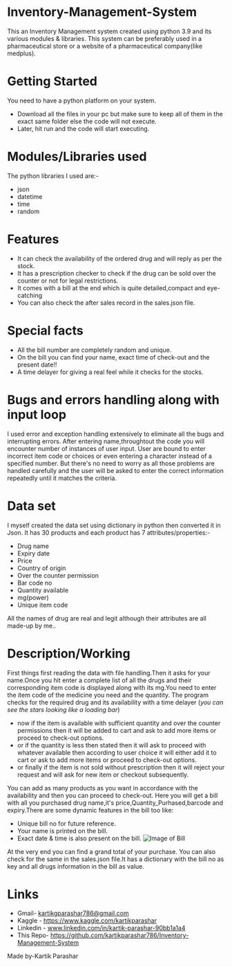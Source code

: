 # Inventory-Management-System
This an Inventory Management system  created using python 3.9 and its various modules & libraries.
This system can be preferably used in a pharmaceutical store or a website of a pharmaceutical company(like medplus).
# Getting Started
You need to have a python platform on your system.
* Download all the files in your pc but make sure to keep all of them in the exact same folder else the code will not execute.
* Later, hit run and the code will start executing.
# Modules/Libraries used
The python libraries I used are:-
* json
* datetime
* time
* random
# Features
* It can check the availability of the ordered drug and will reply as per the stock.
* It has a prescription checker to check if the drug can be sold over the counter or not for legal restrictions.
* It comes with a bill at the end which is quite detailed,compact and eye-catching
* You can also check the after sales record in the sales.json file.
# Special facts
* All the bill number are completely random and unique.
* On the bill you can find your name, exact time of check-out and the present date!!
* A time delayer for giving a real feel while it checks for the stocks.
# Bugs and errors handling along with input loop
I used error and exception handling extensively to eliminate all the bugs and interrupting errors.
After entering name,throughtout the code you will encounter number of instances of user input.
User are bound to enter incorrect item code or choices or even entering a character instead of a specified number.
But there's no need to worry as all those problems are handled carefully and the user will be asked to enter the correct information repeatedly until it matches the criteria.

# Data set
I myself created the data set using dictionary in python then converted it in Json.
It has 30 products and each product has 7 attributes/properties:-
 * Drug name
 * Expiry date
 * Price
 * Country of origin
 * Over the counter permission
 * Bar code no
 * Quantity available
 * mg(power)
 * Unique item code

All the names of drug are real and legit although their attributes are all made-up by me..
# Description/Working
First things first reading the data with file handling.Then it asks for your name.Once you hit enter a complete list of all the drugs and their corresponding item code is displayed along with its mg.You need to enter the item code of the medicine you need and the quantity.
The program checks for the required drug and its availability with a time delayer (*you can see the stars looking like a loading bar*)
  * now if the item is available with sufficient quantity and over the counter permissions then it will be added to cart and ask to add more items or proceed to check-out options.
  * or if the quantity is less then stated then it will ask to proceed with whatever available then according to user choice it will either add it to cart or ask to add more items or proceed to check-out options.
  * or finally if the item is not sold without prescription then it will reject your request and will ask for new item or checkout subsequently.

You can add as many products as you want in accordance with the availability and then you can proceed to check-out.
Here you will get a bill with all you purchased drug name,it's price,Quantity_Purhased,barcode and expiry.There are some dynamic features in the bill too like:
  * Unique bill no for future reference.
  * Your name is printed on the bill.
  * Exact date & time is also present on the bill.
  ![Image of Bill](https://github.com/kartikparashar786/Inventory-Management-System/blob/main/Screenshot%20(28).png)

At the very end you can find a grand total of your purchase.
You can also check for the same in the sales.json file.It has a dictionary with the bill no as key and all drugs information in the bill as value.



# Links
* Gmail- kartikgparashar786@gmail.com
* Kaggle - https://www.kaggle.com/kartikparashar 
* Linkedin - www.linkedin.com/in/kartik-parashar-90bb1a1a4
* This Repo- https://github.com/kartikparashar786/Inventory-Management-System

Made by-Kartik Parashar  
  
